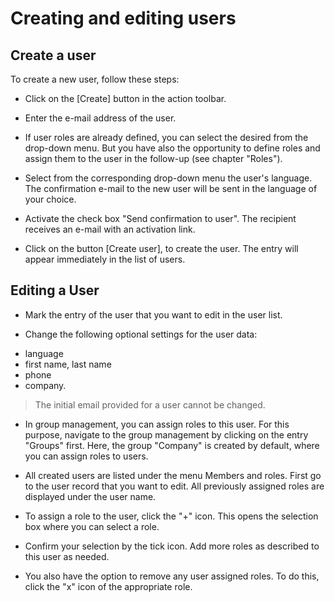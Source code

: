 # Creating and editing users

## Create a user



To create a new user, follow these steps:

* Click on the [Create] button in the action toolbar. 

* Enter the e-mail address of the user. 

* If user roles are already defined, you can select the desired from the drop-down menu. But you have also the opportunity to define roles and assign them to the user in the follow-up (see chapter "Roles").

* Select from the corresponding drop-down menu the user's language. The confirmation e-mail to the new user will be sent in the language of your choice.

* Activate the check box "Send confirmation to user". The recipient receives an e-mail with an activation link.

* Click on the button [Create user], to create the user. The entry will appear immediately in the list of users. 

## Editing a User

* Mark the entry of the user that you want to edit in the user list.

* Change the following optional settings for the user data:

- language
- first name, last name
- phone
- company.

> The initial email provided for a user cannot be changed.

* In group management, you can assign roles to this user. For this purpose, navigate to the group management by clicking on the entry "Groups" first. Here, the group "Company" is created by default, where you can assign roles to users.

* All created users are listed under the menu Members and roles.  First go to the user record that you want to edit. All previously assigned roles are displayed under the user name.

* To assign a role to the user, click the "+" icon. This opens the selection box where you can select a role.

* Confirm your selection by the tick icon. Add more roles as described to this user as needed.

* You also have the option to remove any user assigned roles. To do this, click the "x" icon of the appropriate role. 
